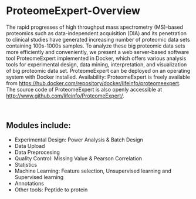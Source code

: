 # ProteomeExpert-Overview

The rapid progresses of high throughput mass spectrometry (MS)-based proteomics such as data-independent acquisition (DIA) and its penetration to clinical studies have generated increasing number of proteomic data sets containing 100s-1000s samples. To analyze these big proteomic data sets more efficiently and conveniently, we present a web server-based software tool ProteomeExpert implemented in Docker, which offers various analysis tools for experimental design, data mining, interpretation, and visualization of big proteomic data set. ProteomeExpert can be deployed on an operating system with Docker installed.
Availability: ProteomeExpert is freely available from https://hub.docker.com/repository/docker/lifeinfo/proteomeexpert. The source code of ProteomeExpert is also openly accessible at http://www.github.com/lifeinfo/ProteomeExpert/.

<br />

## Modules include:

- Experimental Design: Power Analysis & Batch Design
- Data Upload
- Data Preprocesing
- Quality Control: Missing Value & Pearson Correlation
- Statistics
- Machine Learning: Feature selection, Unsupervised learning and Supervised learning
- Annotations
- Other tools: Peptide to protein

